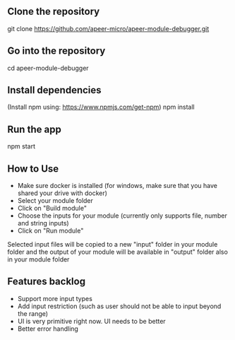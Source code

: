 ## Clone the repository
git clone https://github.com/apeer-micro/apeer-module-debugger.git

## Go into the repository
cd apeer-module-debugger

## Install dependencies
(Install npm using: https://www.npmjs.com/get-npm)
npm install

## Run the app
npm start


## How to Use
- Make sure docker is installed (for windows, make sure that you have shared your drive with docker)
- Select your module folder
- Click on "Build module"
- Choose the inputs for your module (currently only supports file, number and string inputs)
- Click on "Run module"

Selected input files will be copied to a new "input" folder in your module folder and the output of your module will be available in "output" folder also in your module folder


## Features backlog
- Support more input types
- Add input restriction (such as user should not be able to input beyond the range)
- UI is very primitive right now. UI needs to be better
- Better error handling
